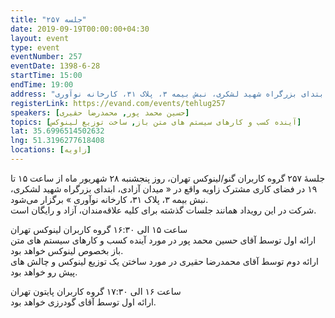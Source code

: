 ```yaml
---
title: "جلسه ۲۵۷"
date: 2019-09-19T00:00:00+04:30
layout: event
type: event
eventNumber: 257
eventDate: 1398-6-28
startTime: 15:00
endTime: 19:00
address: "میدان آزادی، ابتدای بزرگراه شهید لشکری، نبش بیمه ۳، پلاک ۳۱، کارخانه نوآوری"
registerLink: https://evand.com/events/tehlug257
speakers: [حسین محمد پور, محمدرضا حقیری]
topics: [آینده کسب و کارهای سیستم های متن باز, ساخت توزیع لینوکس]
lat: 35.6996514502632
lng: 51.3196277618408
locations: [زاویه]
---
```

جلسهٔ ۲۵۷ گروه کاربران گنو/لینوکس تهران، روز پنجشنبه ۲۸ شهریور ماه از ساعت ۱۵ تا ۱۹ در فضای کاری مشترک زاویه واقع در « میدان آزادی، ابتدای بزرگراه شهید لشکری، نبش بیمه ۳، پلاک ۳۱، کارخانه نوآوری » برگزار می‌شود.  
شرکت در این رویداد همانند جلسات گذشته برای کلیه علاقه‌مندان، آزاد و رایگان است.

ساعت ۱۵ الی ۱۶:۳۰ گروه کاربران لینوکس تهران  
ارائه اول توسط آقای حسین محمد پور در مورد آینده کسب و کارهای سیستم های متن باز بخصوص لینوکس خواهد بود.  
ارائه دوم توسط آقای محمدرضا حقیری در مورد ساختن یک توزیع لینوکس و چالش های پیش رو خواهد بود.

ساعت ۱۶ الی ۱۷:۳۰ گروه کاربران پایتون تهران  
ارائه اول توسط آقای گودرزی خواهد بود.